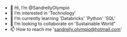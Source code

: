 - 👋 Hi, I’m @SandrellyOlympio
- 👀 I’m interested in 'Technology'
- 🌱 I’m currently learning 'Databricks' 'Python' 'SQL' 
- 💞️ I’m looking to collaborate on 'Sustainable World"
- 📫 How to reach me 'sandrelly.olympio@hotmail.com'
  
<!---
SandrellyOlympio/SandrellyOlympio is a ✨ special ✨ repository because its `README.md` (this file) appears on your GitHub profile.
You can click the Preview link to take a look at your changes.
--->
